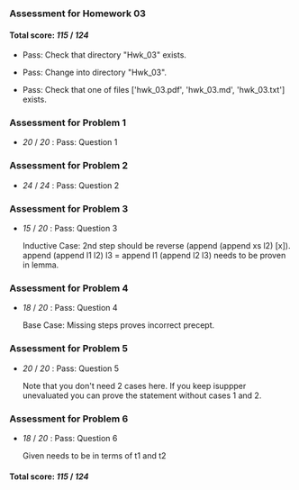 ### Assessment for Homework 03

#### Total score: _115_ / _124_

+ Pass: Check that directory "Hwk_03" exists.

+ Pass: Change into directory "Hwk_03".

+ Pass: Check that one of files ['hwk_03.pdf', 'hwk_03.md', 'hwk_03.txt'] exists.

### Assessment for Problem 1

+  _20_ / _20_ : Pass: Question 1

    

### Assessment for Problem 2

+  _24_ / _24_ : Pass: Question 2

    

### Assessment for Problem 3

+  _15_ / _20_ : Pass: Question 3

    Inductive Case: 2nd step should be reverse (append (append xs l2) [x]). append (append l1 l2) l3 = append l1 (append l2 l3) needs to be proven in lemma.

### Assessment for Problem 4

+  _18_ / _20_ : Pass: Question 4

    Base Case: Missing steps proves incorrect precept.

### Assessment for Problem 5

+  _20_ / _20_ : Pass: Question 5

    Note that you don't need 2 cases here. If you keep isuppper unevaluated you can prove the statement without cases 1 and 2.

### Assessment for Problem 6

+  _18_ / _20_ : Pass: Question 6

    Given needs to be in terms of t1 and t2

#### Total score: _115_ / _124_


